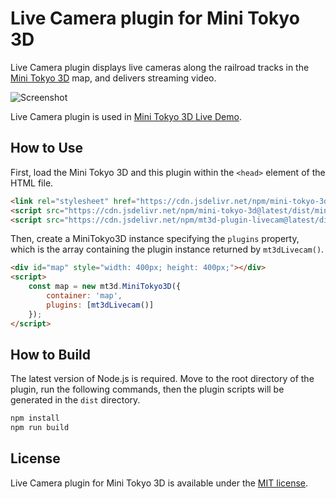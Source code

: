 # Live Camera plugin for Mini Tokyo 3D

Live Camera plugin displays live cameras along the railroad tracks in the [Mini Tokyo 3D](https://minitokyo3d.com) map, and delivers streaming video.

![Screenshot](https://nagix.github.io/mt3d-plugin-livecam/screenshot1.jpg)

Live Camera plugin is used in [Mini Tokyo 3D Live Demo](https://minitokyo3d.com).

## How to Use

First, load the Mini Tokyo 3D and this plugin within the `<head>` element of the HTML file.

```html
<link rel="stylesheet" href="https://cdn.jsdelivr.net/npm/mini-tokyo-3d@latest/dist/mini-tokyo-3d.min.css" />
<script src="https://cdn.jsdelivr.net/npm/mini-tokyo-3d@latest/dist/mini-tokyo-3d.min.js"></script>
<script src="https://cdn.jsdelivr.net/npm/mt3d-plugin-livecam@latest/dist/mt3d-plugin-livecam.min.js"></script>
```

Then, create a MiniTokyo3D instance specifying the `plugins` property, which is the array containing the plugin instance returned by `mt3dLivecam()`.

```html
<div id="map" style="width: 400px; height: 400px;"></div>
<script>
    const map = new mt3d.MiniTokyo3D({
        container: 'map',
        plugins: [mt3dLivecam()]
    });
</script>
```

## How to Build

The latest version of Node.js is required. Move to the root directory of the plugin, run the following commands, then the plugin scripts will be generated in the `dist` directory.
```bash
npm install
npm run build
```

## License

Live Camera plugin for Mini Tokyo 3D is available under the [MIT license](https://opensource.org/licenses/MIT).
